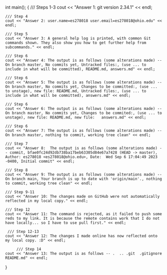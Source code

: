 int main();
{
    /// Steps 1-3
    cout << "Answer 1: git version 2.34.1" << endl;

    /// Step 4
    cout << "Answer 2: user.name=es278018 user.email=es278018@ohio.edu" << endl; 

    /// Step 5
    cout << "Answer 3: A general help log is printed, with common Git commands shown. They also show you how to get further help from subcommands." << endl;

    /// Step 6
    cout << "Answer 4: The output is as follows (some alterations made) -- On branch master, No commits yet, Untracked files:, (use ... to include in what will be committed), README.md, answers.md" << endl;

    /// Step 6
    cout << "Answer 5: The output is as follows (some alterations made) -- On branch master, No commits yet, Changes to be committed:, (use ... to unstage), new file: README.md, Untracked files:, (use ... to include in what will be committed), answers.md" << endl;

    /// Step 6
    cout << "Answer 6: The output is as follows (some alterations made) -- On branch master, No commits yet, Changes to be commited:, (use ... to unstage), new file: README.md, new file:   answers.md" << endl;

    /// Step 6
    cout << "Answer 7: The output is as follows (some alterations made) -- On branch master, nothing to commit, working tree clean" << endl;

    /// Step 7
    cout << "Answer 8:  The output is as follows (some alterations made) -- commit, bfae0fc24d92db738ba17beb63305d84e67a7428 (HEAD -> master), Author: es278018 <es278018@ohio.edu>, Date:  Wed Sep 6 17:04:49 2023 -0400, Initial commit" << endl;

    /// Step 8
    cout << "Answer 9: The output is as follows (some alterations made) -- On branch main, Your branch is up to date with 'origin/main'., nothing to commit, working tree clean" << endl;

    /// Step 9-11
    cout << "Answer 10: The changes made on GitHub were not automatically reflected in my local copy." << endl;

    /// Step 12
    cout << "Answer 11: The command is rejected, as it failed to push some reds to my link. It is because the remote contains work that I do not have locally... so I have to use pull first." << endl;

     /// Step 12-13
    cout << "Answer 12: The changes I made online has now reflected onto my local copy. :D" << endl;

         /// Step 14
    cout << "Answer 13: The output is as follows -- .  .. .git  .gitignore  README.md" << endl;
}
